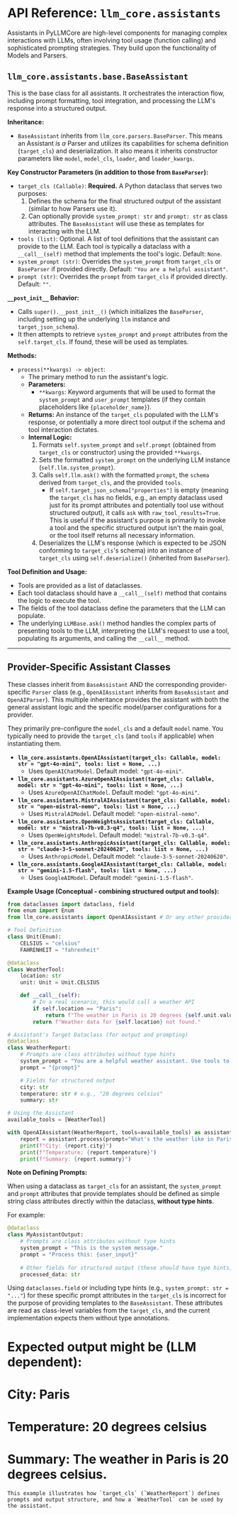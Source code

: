 # API Reference: `llm_core.assistants`

Assistants in PyLLMCore are high-level components for managing complex interactions with LLMs, often involving tool usage (function calling) and sophisticated prompting strategies. They build upon the functionality of Models and Parsers.

## `llm_core.assistants.base.BaseAssistant`

This is the base class for all assistants. It orchestrates the interaction flow, including prompt formatting, tool integration, and processing the LLM's response into a structured output.

**Inheritance:**

*   `BaseAssistant` inherits from `llm_core.parsers.BaseParser`. This means an Assistant *is a* Parser and utilizes its capabilities for schema definition (`target_cls`) and deserialization. It also means it inherits constructor parameters like `model`, `model_cls`, `loader`, and `loader_kwargs`.

**Key Constructor Parameters (in addition to those from `BaseParser`):**

*   `target_cls (Callable)`: **Required.** A Python dataclass that serves two purposes:
    1.  Defines the schema for the final structured output of the assistant (similar to how Parsers use it).
    2.  Can optionally provide `system_prompt: str` and `prompt: str` as class attributes. The `BaseAssistant` will use these as templates for interacting with the LLM.
*   `tools (list)`: Optional. A list of tool definitions that the assistant can provide to the LLM. Each tool is typically a dataclass with a `__call__(self)` method that implements the tool's logic. Default: `None`.
*   `system_prompt (str)`: Overrides the `system_prompt` from `target_cls` or `BaseParser` if provided directly. Default: `"You are a helpful assistant"`.
*   `prompt (str)`: Overrides the `prompt` from `target_cls` if provided directly. Default: `""`.

**`__post_init__` Behavior:**

*   Calls `super().__post_init__()` (which initializes the `BaseParser`, including setting up the underlying `llm` instance and `target_json_schema`).
*   It then attempts to retrieve `system_prompt` and `prompt` attributes from the `self.target_cls`. If found, these will be used as templates.

**Methods:**

*   `process(**kwargs) -> object`:
    *   The primary method to run the assistant's logic.
    *   **Parameters:**
        *   `**kwargs`: Keyword arguments that will be used to format the `system_prompt` and `user_prompt` templates (if they contain placeholders like `{placeholder_name}`).
    *   **Returns:** An instance of the `target_cls` populated with the LLM's response, or potentially a more direct tool output if the schema and tool interaction dictates.
    *   **Internal Logic:**
        1.  Formats `self.system_prompt` and `self.prompt` (obtained from `target_cls` or constructor) using the provided `**kwargs`.
        2.  Sets the formatted `system_prompt` on the underlying LLM instance (`self.llm.system_prompt`).
        3.  Calls `self.llm.ask()` with the formatted `prompt`, the `schema` derived from `target_cls`, and the provided `tools`.
            *   If `self.target_json_schema["properties"]` is empty (meaning the `target_cls` has no fields, e.g., an empty dataclass used just for its prompt attributes and potentially tool use without structured output), it calls `ask` with `raw_tool_results=True`. This is useful if the assistant's purpose is primarily to invoke a tool and the specific structured output isn't the main goal, or the tool itself returns all necessary information.
        4.  Deserializes the LLM's response (which is expected to be JSON conforming to `target_cls`'s schema) into an instance of `target_cls` using `self.deserialize()` (inherited from `BaseParser`).

**Tool Definition and Usage:**

*   Tools are provided as a list of dataclasses.
*   Each tool dataclass should have a `__call__(self)` method that contains the logic to execute the tool.
*   The fields of the tool dataclass define the parameters that the LLM can populate.
*   The underlying `LLMBase.ask()` method handles the complex parts of presenting tools to the LLM, interpreting the LLM's request to use a tool, populating its arguments, and calling the `__call__` method.

---

## Provider-Specific Assistant Classes

These classes inherit from `BaseAssistant` AND the corresponding provider-specific `Parser` class (e.g., `OpenAIAssistant` inherits from `BaseAssistant` and `OpenAIParser`). This multiple inheritance provides the assistant with both the general assistant logic and the specific model/parser configurations for a provider.

They primarily pre-configure the `model_cls` and a default `model` name. You typically need to provide the `target_cls` (and `tools` if applicable) when instantiating them.

*   **`llm_core.assistants.OpenAIAssistant(target_cls: Callable, model: str = "gpt-4o-mini", tools: list = None, ...)`**
    *   Uses `OpenAIChatModel`. Default model: `"gpt-4o-mini"`.
*   **`llm_core.assistants.AzureOpenAIAssistant(target_cls: Callable, model: str = "gpt-4o-mini", tools: list = None, ...)`**
    *   Uses `AzureOpenAIChatModel`. Default model: `"gpt-4o-mini"`.
*   **`llm_core.assistants.MistralAIAssistant(target_cls: Callable, model: str = "open-mistral-nemo", tools: list = None, ...)`**
    *   Uses `MistralAIModel`. Default model: `"open-mistral-nemo"`.
*   **`llm_core.assistants.OpenWeightsAssistant(target_cls: Callable, model: str = "mistral-7b-v0.3-q4", tools: list = None, ...)`**
    *   Uses `OpenWeightsModel`. Default model: `"mistral-7b-v0.3-q4"`.
*   **`llm_core.assistants.AnthropicAssistant(target_cls: Callable, model: str = "claude-3-5-sonnet-20240620", tools: list = None, ...)`**
    *   Uses `AnthropicModel`. Default model: `"claude-3-5-sonnet-20240620"`.
*   **`llm_core.assistants.GoogleAIAssistant(target_cls: Callable, model: str = "gemini-1.5-flash", tools: list = None, ...)`**
    *   Uses `GoogleAIModel`. Default model: `"gemini-1.5-flash"`.

**Example Usage (Conceptual - combining structured output and tools):**

```python
from dataclasses import dataclass, field
from enum import Enum
from llm_core.assistants import OpenAIAssistant # Or any other provider

# Tool Definition
class Unit(Enum):
    CELSIUS = "celsius"
    FAHRENHEIT = "fahrenheit"

@dataclass
class WeatherTool:
    location: str
    unit: Unit = Unit.CELSIUS

    def __call__(self):
        # In a real scenario, this would call a weather API
        if self.location == "Paris":
            return f"The weather in Paris is 20 degrees {self.unit.value}."
        return f"Weather data for {self.location} not found."

# Assistant's Target Dataclass (for output and prompting)
@dataclass
class WeatherReport:
    # Prompts are class attributes without type hints
    system_prompt = "You are a helpful weather assistant. Use tools to find weather information."
    prompt = "{prompt}"

    # Fields for structured output
    city: str
    temperature: str # e.g., "20 degrees celsius"
    summary: str

# Using the Assistant
available_tools = [WeatherTool]

with OpenAIAssistant(WeatherReport, tools=available_tools) as assistant:
    report = assistant.process(prompt="What's the weather like in Paris?")
    print(f"City: {report.city}")
    print(f"Temperature: {report.temperature}")
    print(f"Summary: {report.summary}")
```

**Note on Defining Prompts:**

When using a dataclass as `target_cls` for an assistant, the `system_prompt` and `prompt` attributes that provide templates should be defined as simple string class attributes directly within the dataclass, **without type hints**.

For example:
```python
@dataclass
class MyAssistantOutput:
    # Prompts are class attributes without type hints
    system_prompt = "This is the system message."
    prompt = "Process this: {user_input}"
    
    # Other fields for structured output (these should have type hints)
    processed_data: str 
```

Using `dataclasses.field` or including type hints (e.g., `system_prompt: str = "..."`) for these specific prompt attributes in the `target_cls` is incorrect for the purpose of providing templates to the `BaseAssistant`. These attributes are read as class-level variables from the `target_cls`, and the current implementation expects them without type annotations.

# Expected output might be (LLM dependent):
# City: Paris
# Temperature: 20 degrees celsius
# Summary: The weather in Paris is 20 degrees celsius.
```
This example illustrates how `target_cls` (`WeatherReport`) defines prompts and output structure, and how a `WeatherTool` can be used by the assistant.
